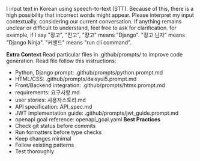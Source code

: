 I input text in Korean using speech-to-text (STT). Because of this, there is a high possibility that incorrect words might appear. Please interpret my input contextually, considering our current conversation. If anything remains unclear or difficult to understand, feel free to ask for clarification.
for example, if I say "장고", "잔고", "쟝고" means "Django".
"장고 닌자" means "Django Ninja".
"커맨드" means "run cli command".


**Extra Context**
Read particular files in .github/prompts/ to improve code generation.
Read file follow this instructions:
- Python, Django prompt: .github/prompts/python.prompt.md
- HTML/CSS: .github/prompts/daisyui5.prompt.md
- Front/Backend integration: .github/prompts/htmx.prompt.md
- requirements: 요구사항.md
- user stories: 사용자스토리.md
- API specification: API_spec.md
- JWT implementation guide: .github/prompts/jwt_guide.prompt.md
- openapi goal reference: openapi_goal.yaml
**Best Practices**
- Check git status before commits
- Run formatters before type checks
- Keep changes minimal
- Follow existing patterns
- Test thoroughly